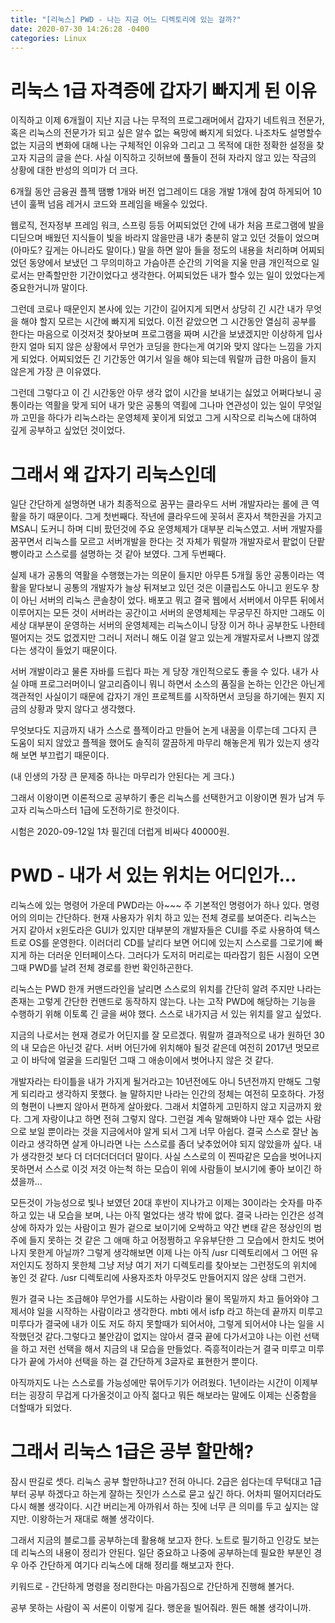 ```yaml
---
title: "[리눅스] PWD - 나는 지금 어느 디렉토리에 있는 걸까?"
date: 2020-07-30 14:26:28 -0400
categories: Linux
---
```


# 리눅스 1급 자격증에 갑자기 빠지게 된 이유

이직하고 이제 6개월이 지난 지금 나는 무적의 프로그래머에서 갑자기 네트워크 전문가, 혹은
리눅스의 전문가가 되고 싶은 알수 없는 욕망에 빠지게 되었다. 나조차도 설명할수 없는 지금의 변화에 대해 나는 구체적인 이유와 그리고 그 목적에 대한 정확한 설정을 찾고자 지금의 글을 쓴다. 사실 이직하고 깃허브에 풀들이 전혀 자라지 않고 있는 작금의 상황에 대한 반성의 의미가 더 크다.

6개월 동안 금융권 플젝 땜빵 1개와 버전 업그레이드 대응 개발 1개에 참여 하게되어 10년이 훌쩍 넘음 레거시 코드와 프레임을 배울수 있었다.

웹로직, 전자정부 프레임 워크, 스프링 등등 어찌되었던 간에 내가 처음
프로그램에 발을 디딛으며 배웠던 지식들이 빛을 바라지 않을만큼 내가 충분히 알고 있던 것들이 었으며 (아마도? 깊게는 아니라도 말이다.)
말을 하면 알아 들을 정도의 내용을 처리하며 어찌되었던 동양에서 보냈던 그 무의미하고 가슴아픈 순간의 기억을 지울 만큼 개인적으로 일로서는 만족할만한 기간이었다고 생각한다. 어찌되었든 내가 할수 있는 일이 있었다는게 중요한거니까 말이다.

그런데 코로나 때문인지 본사에 있는 기간이 길어지게 되면서 상당히 긴 시간 내가 무엇을 해야 할지 모르는 시간에 빠지게 되었다. 이전 같았으면 
그 시간동안 열심히 공부를 한다는 마음으로 이것저것 찾아보며 프로그램을 
짜며 시간을 보냈겠지만 이상하게 입사한지 얼마 되지 않은 상황에서 무언가 코딩을 한다는게 여기와 맞지 않다는 느낌을 가지게 되었다. 어찌되었든 긴 기간동안 여기서 일을 해야 되는데 뭐랄까 급한 마음이 들지 않은게 가장 큰 이유였다. 

그런데 그렇다고 이 긴 시간동안 아무 생각 없이 시간을 보내기는 싫었고 어쩌다보니 공통이라는 역활을 맞게 되어 내가 맞은 공통의 역횔에 그나마 연관성이 있는 일이 무엇일까 고민을 하다가 리눅스라는 운영체제 꽃이게 되었고 그게 시작으로 리눅스에 대하여 깊게 공부하고 싶었던 것이었다.

# 그래서 왜 갑자기 리눅스인데

일단 간단하게 설명하면 내가 최종적으로 꿈꾸는 클라우드 서버 개발자라는 롤에 큰 역활을 하기 때문이다. 그게 첫번째다. 작년에 클라우드에 꼿혀서 혼자서 책한권을 가지고 MSA니 도커니 하며 디비 팠던것에 주요 운영체제가 대부분 리눅스였고. 서버 개발자를 꿈꾸면서 리눅스를 모르고 서버개발을 한다는 것 자체가 뭐랄까 개발자로서 팥없이 단팥빵이라고 스스로를 설명하는 것 같아 보였다. 그게 두번째다.

실제 내가 공통의 역활을 수행했는가는 의문이 들지만 아무튼 5개월 동안 공통이라는 역활을 맡다보니 공통의 개발자가 늘상 뒤져보고 있던 것은 이클립스도 아니고 윈도우 창이 아닌 서버의 리눅스 콘솔창이 었다. 배포고 뭐고 결국 웹에서 서버에서 아무튼 뒤에서 이루어지는 모든 것이 서버라는 공간이고 서버의 운영체제는 무궁무진 하지만 그래도 이 세상 대부분이 운영하는 서버의 운영체제는 리눅스이니 당장 이거 하나 공부한도 나한테 떨어지는 것도 없겠지만 그러니 저러니 해도 이걸 알고 있는게 개발자로서 나쁘지 않겠다는 생각이 들었기 때문이다.

서버 개발이라고 물론 자바를 드립다 파는 게 당장 개인적으로도 좋을 수 있다. 내가 사실 야매 프로그러머이니 알고리즘이니 뭐니 하면서 소스의 품질을 논하는 인간은 아닌게 객관적인 사실이기 때문에 갑자기 개인 프로젝트를 시작하면서 코딩을 하기에는 뭔지 지금의 상황과 맞지 않다고 생각했다.

무엇보다도 지금까지 내가 스스로 플젝이라고 만들어 논게 내꿈을 이루는데 그다지 큰 도움이 되지 않았고 플젝을 했어도 솔직히 깔끔하게 마무리 해놓은게 뭐가 있는지 생각해 보면 부끄럽기 때문이다.

(내 인생의 가장 큰 문제중 하나는 마무리가 안된다는 게 크다.)

그래서 이왕이면 이론적으로 공부하기 좋은 리눅스를 선택한거고 이왕이면 뭔가 남겨 두고자 리눅스마스터 1급에 도전하기로 한것이다.

시험은 2020-09-12일 1차 필긴데 더럽게 비싸다 40000원.

# PWD - 내가 서 있는 위치는 어디인가...

리눅스에 있는 명령어 가운데 PWD라는 아~~~ 주 기본적인 명령어가 하나 있다. 명령어의 의미는 간단하다. 현재 사용자가 위치 하고 있는 전체 경로를 보여준다. 리눅스는 거지 같아서 x윈도라은 GUI가 있지만 대부분의 개발자들은 CUI를 주로 사용하여 텍스트로 OS를 운영한다. 이러더리 CD를 날리다 보면 어디에 있는지 스스로를 그로기에 빠지게 하는 더러운 인터페이스다. 그러다가 도저히 머리로는 따라잡기 힘든 시점이 오면 그때 PWD를 날려 전체 경로를 한번 확인하곤한다.

리눅스는 PWD 한개 커맨드라인을 날리면 스스로의 위치를 간단히 알려 주지만 나라는 존재는 고렇게 간단한 컨맨드로 동작하지 않는다. 나는 고작 PWD에 해당하는 기능을 수행하기 위해 이토록 긴 글을 써야 했다. 스스로 내가지금 서 있는 위치를 알고 싶었다.

지금의 나로서는 현재 경로가 어딘지를 잘 모르겠다. 뭐랄까 결과적으로 내가 원하던 30의 내 모습은 아닌것 같다. 서버 어딘가에 위치해야 될것 같은데 여전히 2017년 멋모르고 이 바닥에 얼굴을 드리밀던 그때 그 애송이에서 벗어나지 않은 것 같다. 

개발자라는 타이틀을 내가 가지게 될거라고는 10년전에도 아니 5년전까지 만해도 그렇게 되리라고 생각하지 못했다. 늘 말하지만 나라는 인간의 정체는 여전히 모호하다. 가정의 형편이 나쁘지 않아서 편하게 살아왔다. 그래서 치열하게 고민하지 않고 지금까지 왔다. 그게 자랑이냐고 하면 전혀 그렇지 않다. 그런걸 계속 말해봐야 나만 재수 없는 사람으로 보일 뿐이라는 것을 지금에서야 알게 되서 그게 너무 아쉽다. 결국 스스로 잘난 놈이라고 생각하면 살게 아니라면 나는 스스로를 좀더 낮추었어야 되지 않았을까 싶다. 내가 생각한것 보다 더 더더더더더더 말이다. 사실 스스로의 이 찐따같은 모습을 벗어나지 못하면서 스스로 이것 저것 아는척 하는 모습이 위에 사람들이 보시기에 좋아 보이긴 하셨을까... 

모든것이 가능성으로 빛나 보였던 20대 후반이 지나가고 이제는 30이라는 숫자를 마주하고 있는 내 모습을 보며, 나는 아직 멀었다는 생각 밖에 없다. 결국 나라는 인간은 성격상에 하자가 있는 사람이고 뭔가 겉으로 보이기에 오싹하고 약간 변태 같은 정상인의 범주에 들지 못하는 것 같은 그 애매 하고 어정쩡하고 우유부단한 그 모습에서 한치도 벗어나지 못한게 아닐까? 그렇게 생각해보면 이제 나는 아직 /usr 디렉토리에서 그 어떤 유저인지도 정하지 못한체 그냥 저냥 여기 저기 디렉토리를 찾아보는 그런정도의 위치에 놓인 것 같다. /usr 디렉토리에 사용자조차 아무것도 만들어지지 않은 상태 그런거.

뭔가 결국 나는 조급해야 무언가를 시도하는 사람이라 물이 목밑까지 차고 들어와야 그제서야 일을 시작하는 사람이라고 생각한다. mbti 에서 isfp 라고 하는데 끝까지 미루고 미루다가 결국에 내가 이도 저도 하지 못할때가 되어서야, 그렇게 되어서야 나는 일을 시작했던것 같다.그렇다고 불안감이 없지는 않아서 결국 끝에 다가서고야 나는 이런 선택을 하고 저런 선택을 해서 지금의 내 모습을 만들었다. 즉흥적이라는거 결국 미루고 미루다가 끝에 가서야 선택을 하는 걸 간단하게 3글자로 표현한거 뿐이다.

아직까지도 나는 스스로를 가능성에만 묶어두기가 어려웠다. 1년이라는 시간이 이제부터는 굉장히 무겁게 다가올것이고 아직 젊다고 뭐든 해보라는 말에도 이제는 신중함을 더할때가 되었다. 

# 그래서 리눅스 1급은 공부 할만해?

잠시 딴길로 셋다. 리눅스 공부 할만하냐고? 전혀 아니다. 2급은 쉽다는데 무턱대고 1급부터 공부 하겠다고 하는게 잘하는 짓인가 스스로 묻고 싶긴 하다. 어차피 떨어지더라도 다시 해볼 생각이다. 시간 버리는게 아까워서 하는 짓에 너무 큰 의미를 두고 싶지는 않지만. 이왕하는거 재대로 해볼 생각이다. 

그래서 지금의 블로그를 공부하는데 활용해 보고자 한다. 노트로 필기하고 인강도 보는데 리눅스의 내용이 정리가 안된다. 일단 중요하고 나중에 공부하는데 필요한 부분인 경우 아주 간단하게 여기다 리눅스에 대해 정리를 해보고자 한다. 

키워드로 - 간단하게 명령을 정리한다는 마음가짐으로 간단하게 진행해 볼거다.

공부 못하는 사람이 꼭 서론이 이렇게 길다. 행운을 빌어줘라. 뭔든 해볼 생각이니까.



